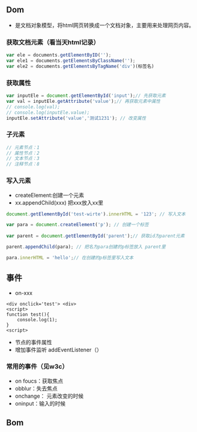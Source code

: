 ## Dom
- 是文档对象模型，将html网页转换成一个文档对象，主要用来处理网页内容。
### 获取文档元素（看当天html记录）
```js
var ele = documents.getElementByID('');
var ele1 = documents.getElementsByClassName('');
var ele2 = documents.getElementsByTagName('div')(标签名)
```
### 获取属性
```js
var inputEle = document.getElementById('input');// 先获取元素
var val = inputEle.getAttribute('value');// 再获取元素中属性
// console.log(val);
// console.log(inputEle.value);
inputEle.setAttribute('value','测试1231'); // 改变属性
```

### 子元素
```js
// 元素节点：1
// 属性节点：2
// 文本节点：3
// 注释节点：8
```

### 写入元素
- createElement:创建一个元素
- xx.appendChild(xxx) 把xxx放入xx里
```js
document.getElementById('test-wirte').innerHTML = '123'; // 写入文本

var para = document.createElement('p'); // 创建一个标签
	
var parent = document.getElementById('parent');// 获取id为parent元素

parent.appendChild(para); // 把名为para创建的p标签放入 parent里

para.innerHTML = 'hello';// 在创建的p标签里写入文本
```

## 事件
- on-xxx
```
<div onclick='test'> <div>
<script>
function test(){
    console.log(1);
}
<script>
```

- 节点的事件属性
- 增加事件监听 addEventListener（）

### 常用的事件（见w3c）
- on foucs：获取焦点
- obblur：失去焦点
- onchange： 元素改变的时候
- oninput：输入的时候

## Bom
